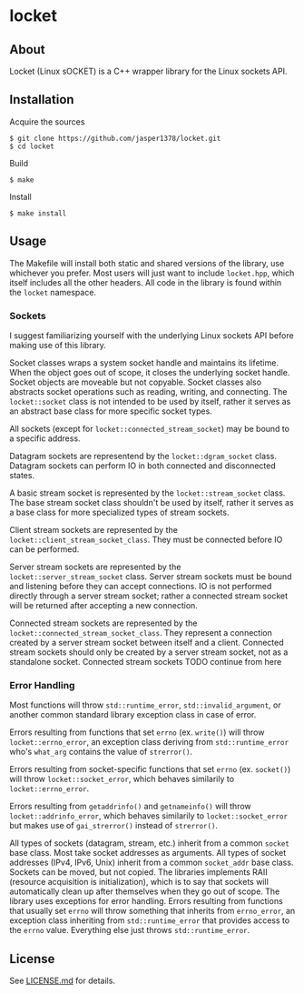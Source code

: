 # locket

## About
Locket (Linux sOCKET) is a C++ wrapper library for the Linux sockets API.

## Installation
Acquire the sources
```
$ git clone https://github.com/jasper1378/locket.git
$ cd locket
```
Build
```
$ make
```
Install
```
$ make install
```

## Usage

The Makefile will install both static and shared versions of the library, use whichever you prefer. Most users will just want to include `locket.hpp`, which itself includes all the other headers. All code in the library is found within the `locket` namespace.

### Sockets

I suggest familiarizing yourself with the underlying Linux sockets API before making use of this library.

Socket classes wraps a system socket handle and maintains its lifetime. When the object goes out of scope, it closes the underlying socket handle. Socket objects are moveable but not copyable. Socket classes also abstracts socket operations such as reading, writing, and connecting. The `locket::socket` class is not intended to be used by itself, rather it serves as an abstract base class for more specific socket types.

All sockets (except for `locket::connected_stream_socket`) may be bound to a specific address.

Datagram sockets are representend by the `locket::dgram_socket` class. Datagram sockets can perform IO in both connected and disconnected states.

A basic stream socket is represented by the `locket::stream_socket` class. The base stream socket class shouldn't be used by itself, rather it serves as a base class for more specialized types of stream sockets.

Client stream sockets are represented by the `locket::client_stream_socket_class`. They must be connected before IO can be performed.

Server stream sockets are represented by the `locket::server_stream_socket` class. Server stream sockets must be bound and listening before they can accept connections. IO is not performed directly through a server stream socket; rather a connected stream socket will be returned after accepting a new connection.

Connected stream sockets are represented by the `locket::connected_stream_socket_class`. They represent a connection created by a server stream socket between itself and a client. Connected stream sockets should only be created by a server stream socket, not as a standalone socket. Connected stream sockets TODO continue from here

### Error Handling

Most functions will throw `std::runtime_error`, `std::invalid_argument`, or another common standard library exception class in case of error. 

Errors resulting from functions that set `errno` (ex. `write()`) will throw `locket::errno_error`, an exception class deriving from `std::runtime_error` who's `what_arg` contains the value of `strerror()`.

Errors resulting from socket-specific functions that set `errno` (ex. `socket()`) will throw `locket::socket_error`, which behaves similarily to `locket::errno_error`. 

Errors resulting from `getaddrinfo()` and `getnameinfo()` will throw `locket::addrinfo_error`, which behaves similarily to `locket::socket_error` but makes use of `gai_strerror()` instead of `strerror()`.

All types of sockets (datagram, stream, etc.) inherit from a common `socket` base class. Most take socket addresses as arguments. All types of socket addresses (IPv4, IPv6, Unix) inherit from a common `socket_addr` base class. Sockets can be moved, but not copied. The libraries implements RAII (resource acquisition is initialization), which is to say that sockets will automatically clean up after themselves when they go out of scope. The library uses exceptions for error handling. Errors resulting from functions that usually set `errno` will throw something that inherits from `errno_error`, an exception class inheriting from `std::runtime_error` that provides access to the `errno` value. Everything else just throws `std::runtime_error`.

## License
See [LICENSE.md](LICENSE.md) for details.
